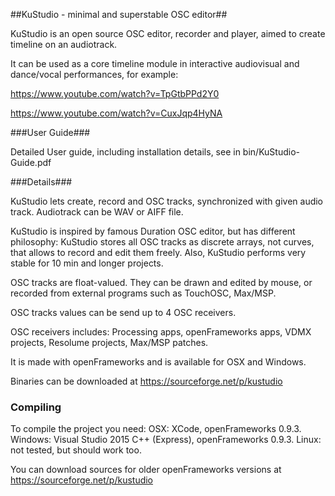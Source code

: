 ##KuStudio - minimal and superstable OSC editor##

KuStudio is an open source OSC editor, recorder and player, aimed to create timeline on an audiotrack.

It can be used as a core timeline module in interactive audiovisual and dance/vocal performances,
for example: 

https://www.youtube.com/watch?v=TpGtbPPd2Y0

https://www.youtube.com/watch?v=CuxJqp4HyNA

###User Guide###

Detailed User guide, including installation details, see in bin/KuStudio-Guide.pdf

###Details###

KuStudio lets create, record and OSC tracks, synchronized with given audio track.
Audiotrack can be WAV or AIFF file.

KuStudio is inspired by famous Duration OSC editor, but has different philosophy: KuStudio stores all OSC tracks as discrete arrays, not curves, that allows to record and edit them freely. Also, KuStudio performs very stable for 10 min and longer projects.

OSC tracks are float-valued. They can be drawn and edited by mouse, or recorded from external programs such as TouchOSC, Max/MSP.

OSC tracks values can be send up to 4 OSC receivers.

OSC receivers includes: Processing apps, openFrameworks apps, VDMX projects, Resolume projects, Max/MSP patches.

It is made with openFrameworks and is available for OSX and Windows.

Binaries can be downloaded at https://sourceforge.net/p/kustudio 

### Compiling ###

To compile the project you need:
OSX: XCode, openFrameworks 0.9.3.
Windows: Visual Studio 2015 C++ (Express), openFrameworks 0.9.3.
Linux: not tested, but should work too.

You can download sources for older openFrameworks versions at https://sourceforge.net/p/kustudio 
